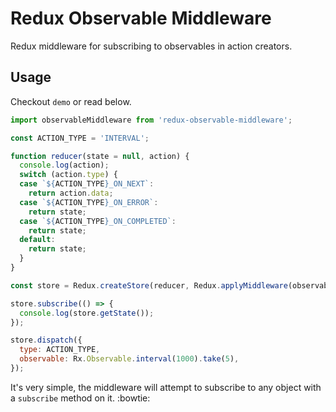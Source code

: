 # Redux Observable Middleware

Redux middleware for subscribing to observables in action creators.

## Usage

Checkout `demo` or read below.

```js
import observableMiddleware from 'redux-observable-middleware';

const ACTION_TYPE = 'INTERVAL';

function reducer(state = null, action) {
  console.log(action);
  switch (action.type) {
  case `${ACTION_TYPE}_ON_NEXT`:
    return action.data;
  case `${ACTION_TYPE}_ON_ERROR`:
    return state;
  case `${ACTION_TYPE}_ON_COMPLETED`:
    return state;
  default:
    return state;
  }
}

const store = Redux.createStore(reducer, Redux.applyMiddleware(observableMiddleware));

store.subscribe(() => {
  console.log(store.getState());
});

store.dispatch({
  type: ACTION_TYPE,
  observable: Rx.Observable.interval(1000).take(5),
});
```

It's very simple, the middleware will attempt to subscribe to any object with a `subscribe` method on it. :bowtie:
